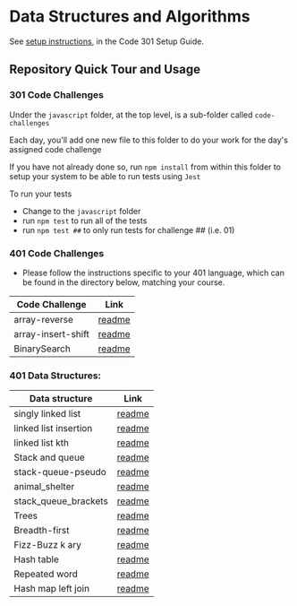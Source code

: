 # Data Structures and Algorithms

See [setup instructions](https://codefellows.github.io/setup-guide/code-301/3-code-challenges), in the Code 301 Setup Guide.

## Repository Quick Tour and Usage

### 301 Code Challenges

Under the `javascript` folder, at the top level, is a sub-folder called `code-challenges`

Each day, you'll add one new file to this folder to do your work for the day's assigned code challenge

If you have not already done so, run `npm install` from within this folder to setup your system to be able to run tests using `Jest`

To run your tests

- Change to the `javascript` folder
- run `npm test` to run all of the tests
- run `npm test ##` to only run tests for challenge ## (i.e. 01)

### 401 Code Challenges

- Please follow the instructions specific to your 401 language, which can be found in the directory below, matching your course.

|Code Challenge|Link|
|------|------|
|array-reverse|[readme](https://github.com/Rawnaqaburumman/data-structures-and-algorithms/blob/main/python/code_challenges/array-reverse/read.md)|
|array-insert-shift|[readme](https://github.com/Rawnaqaburumman/data-structures-and-algorithms/blob/main/python/code_challenges/array-insert-shift/Read.md)|
|BinarySearch|[readme](https://github.com/Rawnaqaburumman/data-structures-and-algorithms/blob/main/python/code_challenges/array-binary-search/ReadMe.md)|

### 401 Data Structures:

|Data structure |Link|
|------|------|
|singly linked list |[readme](https://github.com/Rawnaqaburumman/data-structures-and-algorithms/blob/main/python/linked_list/readme.md)|
| linked list insertion| [readme](https://github.com/Rawnaqaburumman/data-structures-and-algorithms/blob/main/python/linked_list/readme2.md)|
|linked list kth| [readme](https://github.com/Rawnaqaburumman/data-structures-and-algorithms/blob/main/python/linked_list/linked_list_kth/readme.md)|
|Stack and queue| [readme](https://github.com/Rawnaqaburumman/data-structures-and-algorithms/blob/main/python/code_challenges/stack_and_queue/read.md)
|stack-queue-pseudo|[readme](https://github.com/Rawnaqaburumman/data-structures-and-algorithms/blob/main/python/code_challenges/stack_and_queue/readme.md)
|animal_shelter|[readme](https://github.com/Rawnaqaburumman/data-structures-and-algorithms/blob/main/python/code_challenges/stack_and_queue/animal_shelter/readme.md)
|stack_queue_brackets|[readme](https://github.com/Rawnaqaburumman/data-structures-and-algorithms/blob/main/python/code_challenges/stack_and_queue/stack_queue_brackets/readme.md)
|Trees| [readme](https://github.com/Rawnaqaburumman/data-structures-and-algorithms/blob/main/python/code_challenges/trees/readme.md)|
|Breadth-first| [readme](https://github.com/Rawnaqaburumman/data-structures-and-algorithms/blob/tree-breadth-first/python/code_challenges/trees/breadthreadme.md)|
|Fizz-Buzz k ary| [readme](https://github.com/Rawnaqaburumman/data-structures-and-algorithms/blob/main/python/code_challenges/trees/fizz_buzz_readme.md)|
|Hash table |[readme](https://github.com/Rawnaqaburumman/data-structures-and-algorithms/blob/hashtable/python/code_challenges/hashtable/readme.md)
|Repeated word| [readme](https://github.com/Rawnaqaburumman/data-structures-and-algorithms/blob/hashmap-repeated-word/python/code_challenges/repeated_word/readme.md)
|Hash map left join|[readme](https://github.com/Rawnaqaburumman/data-structures-and-algorithms/blob/hashmap-left-join/python/code_challenges/hashmap_left_join/readme.md)
